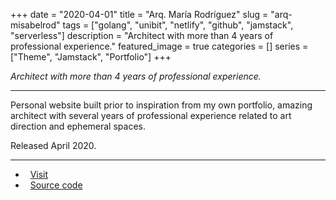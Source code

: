 +++ 
date = "2020-04-01"
title = "Arq. María Rodríguez"
slug = "arq-misabelrod"
tags = ["golang", "unibit", "netlify", "github", "jamstack", "serverless"]
description = "Architect with more than 4 years of professional experience."
featured_image = true
categories = []
series = ["Theme", "Jamstack", "Portfolio"]
+++

<p>
<em>Architect with more than 4 years of professional experience.</em>
</p>
<hr>
<p>
    Personal website built prior to inspiration from my own portfolio, amazing architect with several years of professional experience related to art direction and ephemeral spaces.
</p>
<p>Released April 2020.</p>
<hr>
<ul>
	<li><i class="fa fa-terminal"></i>&nbsp; <a href="https://misabelrodriguez.com/">Visit</a></li>
	<li><i class="fa fa-download"></i>&nbsp; <a href="https://github.com/stackbithq/stackbit-theme-phantom">Source code</a></li>
</ul>